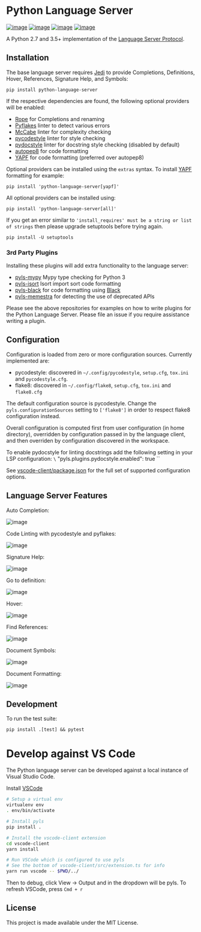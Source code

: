 # Python Language Server

[![image](https://github.com/python-ls/python-ls/workflows/Linux%20tests/badge.svg)](https://github.com/python-ls/python-ls/actions?query=workflow%3A%22Linux+tests%22) [![image](https://github.com/python-ls/python-ls/workflows/Mac%20tests/badge.svg)](https://github.com/python-ls/python-ls/actions?query=workflow%3A%22Mac+tests%22) [![image](https://github.com/python-ls/python-ls/workflows/Windows%20tests/badge.svg)](https://github.com/python-ls/python-ls/actions?query=workflow%3A%22Windows+tests%22) [![image](https://img.shields.io/github/license/python-ls/python-ls.svg)](https://github.com/python-ls/python-ls/blob/master/LICENSE)

A Python 2.7 and 3.5+ implementation of the [Language Server Protocol](https://github.com/Microsoft/language-server-protocol).

## Installation

The base language server requires [Jedi](https://github.com/davidhalter/jedi) to provide Completions, Definitions, Hover, References, Signature Help, and Symbols:

```
pip install python-language-server
```

If the respective dependencies are found, the following optional providers will be enabled:
- [Rope](https://github.com/python-rope/rope) for Completions and renaming
- [Pyflakes](https://github.com/PyCQA/pyflakes) linter to detect various errors
- [McCabe](https://github.com/PyCQA/mccabe) linter for complexity checking
- [pycodestyle](https://github.com/PyCQA/pycodestyle) linter for style checking
- [pydocstyle](https://github.com/PyCQA/pydocstyle) linter for docstring style checking (disabled by default)
- [autopep8](https://github.com/hhatto/autopep8) for code formatting
- [YAPF](https://github.com/google/yapf) for code formatting (preferred over autopep8)

Optional providers can be installed using the `extras` syntax. To install [YAPF](https://github.com/google/yapf) formatting for example:

```
pip install 'python-language-server[yapf]'
```

All optional providers can be installed using:

```
pip install 'python-language-server[all]'
```

If you get an error similar to `'install_requires' must be a string or list of strings` then please upgrade setuptools before trying again.

```
pip install -U setuptools
```

### 3rd Party Plugins

Installing these plugins will add extra functionality to the language server:

- [pyls-mypy](https://github.com/tomv564/pyls-mypy) Mypy type checking for Python 3
- [pyls-isort](https://github.com/paradoxxxzero/pyls-isort) Isort import sort code formatting
- [pyls-black](https://github.com/rupert/pyls-black) for code formatting using [Black](https://github.com/ambv/black)
- [pyls-memestra](https://github.com/QuantStack/pyls-memestra) for detecting the use of deprecated APIs

Please see the above repositories for examples on how to write plugins for the Python Language Server. Please file an issue if you require assistance writing a plugin.

## Configuration

Configuration is loaded from zero or more configuration sources.  Currently implemented are:

- pycodestyle: discovered in `~/.config/pycodestyle`, `setup.cfg`, `tox.ini` and `pycodestyle.cfg`.
- flake8: discovered in `~/.config/flake8`, `setup.cfg`, `tox.ini` and `flake8.cfg`

The default configuration source is pycodestyle. Change the `pyls.configurationSources` setting to `['flake8']` in order to respect flake8 configuration instead.

Overall configuration is computed first from user configuration (in home directory), overridden by configuration passed in by the language client, and then overriden by configuration discovered in the workspace.

To enable pydocstyle for linting docstrings add the following setting in your LSP configuration:
`\` "pyls.plugins.pydocstyle.enabled": true \``

See [vscode-client/package.json](vscode-client/package.json) for the full set of supported configuration options.

## Language Server Features

Auto Completion:

![image](https://raw.githubusercontent.com/python-ls/python-ls/develop/resources/auto-complete.gif)

Code Linting with pycodestyle and pyflakes:

![image](https://raw.githubusercontent.com/python-ls/python-ls/develop/resources/linting.gif)

Signature Help:

![image](https://raw.githubusercontent.com/python-ls/python-ls/develop/resources/signature-help.gif)

Go to definition:

![image](https://raw.githubusercontent.com/python-ls/python-ls/develop/resources/goto-definition.gif)

Hover:

![image](https://raw.githubusercontent.com/python-ls/python-ls/develop/resources/hover.gif)

Find References:

![image](https://raw.githubusercontent.com/python-ls/python-ls/develop/resources/references.gif)

Document Symbols:

![image](https://raw.githubusercontent.com/python-ls/python-ls/develop/resources/document-symbols.gif)

Document Formatting:

![image](https://raw.githubusercontent.com/python-ls/python-ls/develop/resources/document-format.gif)

## Development

To run the test suite:

```
pip install .[test] && pytest
```

# Develop against VS Code

The Python language server can be developed against a local instance of
Visual Studio Code.

Install [VSCode](https://code.visualstudio.com/download)

```bash
# Setup a virtual env
virtualenv env
. env/bin/activate

# Install pyls
pip install .

# Install the vscode-client extension
cd vscode-client
yarn install

# Run VSCode which is configured to use pyls
# See the bottom of vscode-client/src/extension.ts for info
yarn run vscode -- $PWD/../
```

Then to debug, click View -> Output and in the dropdown will be pyls.
To refresh VSCode, press `Cmd + r`

## License

This project is made available under the MIT License.
